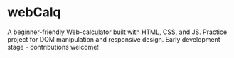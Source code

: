 # webCalq
A beginner-friendly Web-calculator built with HTML, CSS, and JS. Practice project for DOM manipulation and responsive design. Early development stage - contributions welcome! 
